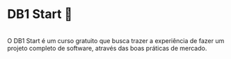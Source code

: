 # DB1 Start 🚀
<br>
O DB1 Start é um curso gratuito que busca trazer a experiência de fazer um projeto completo de software, através das boas práticas de mercado.